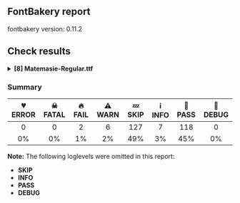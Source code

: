 ## FontBakery report

fontbakery version: 0.11.2

<h2>Check results</h2><details><summary><b>[8] Matemasie-Regular.ttf</b></summary><div><details><summary>🔥 <b>FAIL:</b> Check copyright namerecords match license file. (<a href="https://font-bakery.readthedocs.io/en/stable/fontbakery/profiles/googlefonts.html#com.google.fonts/check/name/license">com.google.fonts/check/name/license</a>)</summary><div>


* 🔥 **FAIL** License file OFL.txt exists but NameID 13 (LICENSE DESCRIPTION) value on platform 3 (WINDOWS) is not specified for that. Value was: "https://openfontlicense.org" Must be changed to "This Font Software is licensed under the SIL Open Font License, Version 1.1. This license is available with a FAQ at: https://openfontlicense.org" [code: wrong]
</div></details><details><summary>🔥 <b>FAIL:</b> Shapes languages in all GF glyphsets. (<a href="https://font-bakery.readthedocs.io/en/stable/fontbakery/profiles/googlefonts.html#com.google.fonts/check/glyphsets/shape_languages">com.google.fonts/check/glyphsets/shape_languages</a>)</summary><div>


* 🔥 **FAIL** GF_Latin_Core glyphset:

| Language | FAIL messages |
| :--- | :--- |
| nl_Latn (Dutch) | Shaper didn't attach acutecomb to uni0237 |
|  ^  | Shaper didn't attach acutecomb to J |

 [code: failed-language-shaping]
</div></details><details><summary>⚠ <b>WARN:</b> Checking OS/2 achVendID. (<a href="https://font-bakery.readthedocs.io/en/stable/fontbakery/profiles/googlefonts.html#com.google.fonts/check/vendor_id">com.google.fonts/check/vendor_id</a>)</summary><div>


* ⚠ **WARN** OS/2 VendorID value 'NONE' is not yet recognized. If you registered it recently, then it's safe to ignore this warning message. Otherwise, you should set it to your own unique 4 character code, and register it with Microsoft at https://www.microsoft.com/typography/links/vendorlist.aspx
 [code: unknown]
</div></details><details><summary>⚠ <b>WARN:</b> Check for codepoints not covered by METADATA subsets. (<a href="https://font-bakery.readthedocs.io/en/stable/fontbakery/profiles/googlefonts.html#com.google.fonts/check/metadata/unreachable_subsetting">com.google.fonts/check/metadata/unreachable_subsetting</a>)</summary><div>


* ⚠ **WARN** The following codepoints supported by the font are not covered by
    any subsets defined in the font's metadata file, and will never
    be served. You can solve this by either manually adding additional
    subset declarations to METADATA.pb, or by editing the glyphset
    definitions.

 * U+02C7 CARON: try adding one of: yi, canadian-aboriginal, tifinagh
 * U+02D8 BREVE: try adding one of: yi, canadian-aboriginal
 * U+02D9 DOT ABOVE: try adding one of: yi, canadian-aboriginal
 * U+02DB OGONEK: try adding one of: yi, canadian-aboriginal
 * U+02DD DOUBLE ACUTE ACCENT: not included in any glyphset definition
 * U+0302 COMBINING CIRCUMFLEX ACCENT: try adding one of: coptic, math, cherokee, tifinagh
 * U+0306 COMBINING BREVE: try adding one of: tifinagh, old-permic
 * U+0307 COMBINING DOT ABOVE: try adding one of: math, tifinagh, old-permic, coptic, tai-le, malayalam, syriac, canadian-aboriginal
 * U+030A COMBINING RING ABOVE: try adding syriac
 * U+030B COMBINING DOUBLE ACUTE ACCENT: try adding one of: osage, cherokee
 * U+030C COMBINING CARON: try adding one of: tai-le, cherokee
 * U+0312 COMBINING TURNED COMMA ABOVE: not included in any glyphset definition
 * U+0326 COMBINING COMMA BELOW: not included in any glyphset definition
 * U+0327 COMBINING CEDILLA: not included in any glyphset definition
 * U+0328 COMBINING OGONEK: not included in any glyphset definition
 * U+1EAE LATIN CAPITAL LETTER A WITH BREVE AND ACUTE: try adding vietnamese
 * U+1EAF LATIN SMALL LETTER A WITH BREVE AND ACUTE: try adding vietnamese
 * U+25CC DOTTED CIRCLE: try adding one of: sogdian, math, tirhuta, marchen, music, javanese, devanagari, hanunoo, lao, manichaean, malayalam, kaithi, tamil, grantha, limbu, tai-tham, tai-viet, meetei-mayek, tagalog, nko, masaram-gondi, newa, kannada, gurmukhi, yi, coptic, rejang, chakma, sinhala, bhaiksuki, mandaic, takri, old-permic, saurashtra, tagbanwa, modi, soyombo, tai-le, syriac, duployan, symbols, adlam, oriya, thaana, warang-citi, elbasan, bassa-vah, psalter-pahlavi, brahmi, tibetan, tifinagh, zanabazar-square, pahawh-hmong, armenian, buginese, telugu, gunjala-gondi, kharoshthi, khudawadi, ahom, myanmar, lepcha, batak, buhid, siddham, cham, kayah-li, hanifi-rohingya, mende-kikakui, new-tai-lue, wancho, thai, bengali, miao, mahajani, sundanese, balinese, mongolian, osage, khmer, sharada, khojki, caucasian-albanian, canadian-aboriginal, hebrew, gujarati, phags-pa, dogra, syloti-nagri

Or you can add the above codepoints to one of the subsets supported by the font: `cyrillic-ext`, `greek-ext`, `latin`, `latin-ext` [code: unreachable-subsetting]
</div></details><details><summary>⚠ <b>WARN:</b> Ensure fonts have ScriptLangTags declared on the 'meta' table. (<a href="https://font-bakery.readthedocs.io/en/stable/fontbakery/profiles/googlefonts.html#com.google.fonts/check/meta/script_lang_tags">com.google.fonts/check/meta/script_lang_tags</a>)</summary><div>


* ⚠ **WARN** This font file does not have a 'meta' table. [code: lacks-meta-table]
</div></details><details><summary>⚠ <b>WARN:</b> Check font contains no unreachable glyphs (<a href="https://font-bakery.readthedocs.io/en/stable/fontbakery/profiles/universal.html#com.google.fonts/check/unreachable_glyphs">com.google.fonts/check/unreachable_glyphs</a>)</summary><div>


* ⚠ **WARN** The following glyphs could not be reached by codepoint or substitution rules:

	- A.alt

	- Hbar.alt1

	- Hbar.alt2

	- L.alt

	- L.alt2

	- M.alt

	- Q.alt

	- Q.ss2.alt

	- R.alt

	- S.alt

	- Z.alt

	- a.ss02

	- a.ss1.alt

	- b.alt

	- d.alt

	- eight.ss1.alt

	- f.alt

	- f.ss1.alt

	- five.ss1.alt

	- g.alt

	- g.alt2

	- germandbls.ss1.alt

	- h.ss1.alt

	- i.loclTRK

	- l.alt

	- m.alt

	- n.alt

	- o.alt

	- p.alt

	- periodcentered.loclCAT

	- q.alt

	- questiondown..alt

	- r.alt2

	- s.alt

	- s.ss1.alt

	- scedilla.ss1.alt

	- section.ss1.alt

	- seven.ss2.alt

	- t.alt

	- t.alt2

	- t.ss04

	- t.ss1.alt

	- three.ss1.alt

	- u.ss1.alt

	- uni004A0301

	- uni006A0301

	- uni1E9E.alt

	- uni1E9E.alt1

	- y.alt

	- y.ss1.alt

	- z.ss1.alt
 [code: unreachable-glyphs]
</div></details><details><summary>⚠ <b>WARN:</b> Check if each glyph has the recommended amount of contours. (<a href="https://font-bakery.readthedocs.io/en/stable/fontbakery/profiles/universal.html#com.google.fonts/check/contour_count">com.google.fonts/check/contour_count</a>)</summary><div>


* ⚠ **WARN** This check inspects the glyph outlines and detects the total number of contours in each of them. The expected values are infered from the typical ammounts of contours observed in a large collection of reference font families. The divergences listed below may simply indicate a significantly different design on some of your glyphs. On the other hand, some of these may flag actual bugs in the font such as glyphs mapped to an incorrect codepoint. Please consider reviewing the design and codepoint assignment of these to make sure they are correct.

The following glyphs do not have the recommended number of contours:

	- Glyph name: germandbls	Contours detected: 2	Expected: 1

	- Glyph name: oslash	Contours detected: 2	Expected: 3

	- Glyph name: Emacron	Contours detected: 1	Expected: 2

	- Glyph name: Emacron	Contours detected: 1	Expected: 2

	- Glyph name: germandbls	Contours detected: 2	Expected: 1

	- Glyph name: oslash	Contours detected: 2	Expected: 3
 [code: contour-count]
</div></details><details><summary>⚠ <b>WARN:</b> Ensure soft_dotted characters lose their dot when combined with marks that replace the dot. (<a href="https://font-bakery.readthedocs.io/en/stable/fontbakery/profiles/Shaping Checks.html#com.google.fonts/check/soft_dotted">com.google.fonts/check/soft_dotted</a>)</summary><div>


* ⚠ **WARN** The dot of soft dotted characters used in orthographies _must_ disappear in the following strings: į̀ į́ į̂ į̃ į̄ į̌

The dot of soft dotted characters _should_ disappear in other cases, for example: ĩ̦ ĭ̦ i̦̇ i̦̊ i̦̋ ǐ̦ i̦̒ j̦̀ j̦́ ĵ̦ j̦̃ j̦̄ j̦̆ j̦̇ j̦̈ j̦̊ j̦̋ ǰ̦ j̦̒ į̆

Your font fully covers the following languages that require the soft-dotted feature: Lithuanian (Latn, 2,357,094 speakers). 

Your font does *not* cover the following languages that require the soft-dotted feature: Gulay (Latn, 250,478 speakers), Bafut (Latn, 158,146 speakers), Nzakara (Latn, 50,000 speakers), South Central Banda (Latn, 244,000 speakers), Ejagham (Latn, 120,000 speakers), Kpelle, Guinea (Latn, 622,000 speakers), Mundani (Latn, 34,000 speakers), Fur (Latn, 1,230,163 speakers), Belarusian (Cyrl, 10,064,517 speakers), Ijo, Southeast (Latn, 2,471,000 speakers), Ukrainian (Cyrl, 29,273,587 speakers), Avokaya (Latn, 100,000 speakers), Ma’di (Latn, 584,000 speakers), Navajo (Latn, 166,319 speakers), Sar (Latn, 500,000 speakers), Cicipu (Latn, 44,000 speakers), Yala (Latn, 200,000 speakers), Dii (Latn, 71,000 speakers), Aghem (Latn, 38,843 speakers), Basaa (Latn, 332,940 speakers), Lugbara (Latn, 2,200,000 speakers), Dan (Latn, 1,099,244 speakers), Koonzime (Latn, 40,000 speakers), Southern Kisi (Latn, 360,000 speakers), Ekpeye (Latn, 226,000 speakers), Ngbaka (Latn, 1,020,000 speakers), Mfumte (Latn, 79,000 speakers), Makaa (Latn, 221,000 speakers), Ebira (Latn, 2,200,000 speakers), Bete-Bendi (Latn, 100,000 speakers), Kom (Latn, 360,685 speakers), Igbo (Latn, 27,823,640 speakers), Nateni (Latn, 100,000 speakers), Zapotec (Latn, 490,000 speakers), Dutch (Latn, 31,709,104 speakers), Mango (Latn, 77,000 speakers). [code: soft-dotted]
</div></details><br></div></details>

### Summary

| 💔 ERROR | ☠ FATAL | 🔥 FAIL | ⚠ WARN | 💤 SKIP | ℹ INFO | 🍞 PASS | 🔎 DEBUG |
|:-----:|:-----:|:-----:|:-----:|:-----:|:-----:|:-----:|:-----:|
| 0 | 0 | 2 | 6 | 127 | 7 | 118 | 0 |
| 0% | 0% | 1% | 2% | 49% | 3% | 45% | 0% |

**Note:** The following loglevels were omitted in this report:
* **SKIP**
* **INFO**
* **PASS**
* **DEBUG**
